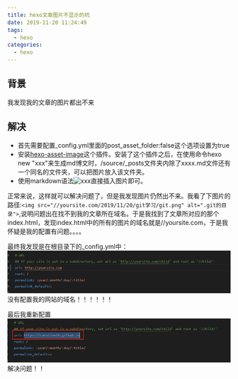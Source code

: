 ```yaml
---
title: hexo文章图片不显示的坑
date: 2019-11-20 11:24:49
tags: 
  - hexo
categories: 
  - hexo
---
```

## 背景
我发现我的文章的图片都出不来
## 解决
* 首先需要配置_config.yml里面的post_asset_folder:false这个选项设置为true
* 安装[hexo-asset-image](https://github.com/7ym0n/hexo-asset-image)这个插件。安装了这个插件之后，在使用命令hexo new "xxx"来生成md博文时，/source/_posts文件夹内除了xxxx.md文件还有一个同名的文件夹，可以把图片放入该文件夹。
* 使用markdown语法![xxx](xxx/xxx.png)直接插入图片即可。

正常来说，这样就可以解决问题了，但是我发现图片仍然出不来。我看了下图片的路径:`<img src="//yoursite.com/2019/11/20/git学习/git.png" alt=".git的目录">`,说明问题出在找不到我的文章所在域名。于是我找到了文章所对应的那个index.html，发现index.html中的所有的图片的域名就是//yoursite.com，于是我怀疑是我的配置有问题。。。。

最终我发现是在根目录下的_config.yml中：
![](hexo文章图片不显示的坑/config.png)
没有配置我的网站的域名！！！！！！

最后我重新配置
![](hexo文章图片不显示的坑/configed.png)
解决问题！！


